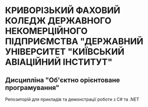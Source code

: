 # КРИВОРІЗЬКИЙ ФАХОВИЙ КОЛЕДЖ ДЕРЖАВНОГО НЕКОМЕРЦІЙНОГО ПІДПРИЄМСТВА "ДЕРЖАВНИЙ УНІВЕРСИТЕТ "КИЇВСЬКИЙ АВІАЦІЙНИЙ ІНСТИТУТ"
## Дисципліна "Об'єктно орієнтоване програмування"
Репозиторій для прикладів та демонстрації роботи з С# та .NET
